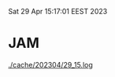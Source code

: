 Sat 29 Apr 15:17:01 EEST 2023
# JAM
<a href='./cache/202304/29_15.log'>./cache/202304/29_15.log</a>
